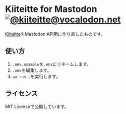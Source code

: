 # Kiiteitte for Mastodon <a rel="me" href="https://vocalodon.net/@kiiteitte">![@kiiteitte@vocalodon.net](https://shields.io/badge/%40kiiteitte-%40vocalodon.net-%23555555?labelColor=53b1b0)</a>

[Kiiteitte](https://twitter.com/kiiteitte)をMastodon API用に作り直したものです。

## 使い方

1. `.env.example`を`.env`にリネームします。
2. `.env`を編集します。
3. `go run .`を実行します。

## ライセンス

MIT Licenseで公開しています。
